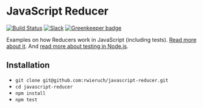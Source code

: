 # JavaScript Reducer

[![Build Status](https://travis-ci.org/rwieruch/javascript-reducer.svg?branch=master)](https://travis-ci.org/rwieruch/javascript-reducer) [![Slack](https://slack-the-road-to-learn-react.wieruch.com/badge.svg)](https://slack-the-road-to-learn-react.wieruch.com/) [![Greenkeeper badge](https://badges.greenkeeper.io/rwieruch/javascript-reducer.svg)](https://greenkeeper.io/)

Examples on how Reducers work in JavaScript (including tests). [Read more about it](https://www.robinwieruch.de/javascript-reducer). And [read more about testing in Node.js](https://www.robinwieruch.de/node-js-testing-mocha-chai).

## Installation

* `git clone git@github.com:rwieruch/javascript-reducer.git`
* `cd javascript-reducer`
* `npm install`
* `npm test`
